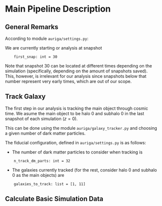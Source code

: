 # Main Pipeline Description

## General Remarks

According to module `auriga/settings.py`:

We are currently starting or analysis at snapshot
```[python]
    first_snap: int = 30
```
Note that snapshot 30 can be located at different times depending on the simulation (specifically, depending on the amount of snapshots saved). This, however, is irrelevant for our analysis since snapshots below that number represent very early times, which are out of our scope.

## Track Galaxy

The first step in our analysis is tracking the main object through cosmic time.
We asume the main object to be halo 0 and subhalo 0 in the last snapshot of each simulation ($z=0$).

This can be done using the module `auriga/galaxy_tracker.py` and choosing a given number of dark matter particles.

The fiducial configuration, defined in `auriga/settings.py` is as follows:
- The number of dark matter particles to consider when tracking is
```[python]
    n_track_dm_parts: int = 32
```
- The galaxies currently tracked (for the rest, consider halo 0 and subhalo 0 as the main objects) are
```[python]
    galaxies_to_track: list = [1, 11]
```

## Calculate Basic Simulation Data

